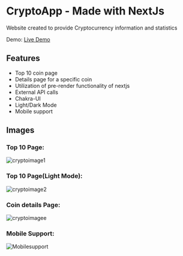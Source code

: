 # CryptoApp - Made with NextJs
Website created to provide Cryptocurrency information and statistics

Demo: [Live Demo]('https://crypto-app-one-ruddy.vercel.app/') 

## Features

- Top 10 coin page 
- Details page for a specific coin
- Utilization of pre-render functionality of nextjs  
- External API calls
- Chakra-UI
- Light/Dark Mode
- Mobile support

## Images
### Top 10 Page:
![cryptoimage1](https://user-images.githubusercontent.com/103745653/212407110-1acfbfac-cf50-4aeb-a573-b0f21f6fbae2.JPG)
### Top 10 Page(Light Mode):
![cryptoimage2](https://user-images.githubusercontent.com/103745653/212407118-291a3cb8-e484-42fd-b2b3-18ad2dd30e1a.JPG)
### Coin details Page:
![cryptoimagee](https://user-images.githubusercontent.com/103745653/212407129-649fe367-5784-4e39-9188-c837d06fb3a6.JPG)
### Mobile Support:
![Mobilesupport](https://user-images.githubusercontent.com/103745653/212426319-840b36ab-7e8b-42d3-9d41-407da044c22d.JPG)



